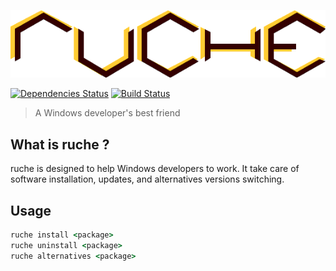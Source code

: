 [![ruche logo](https://raw.githubusercontent.com/quentinrossetti/ruche/master/doc/assets/ruche-logo.png)](https://github.com/quentinrossetti/ruche)

[![Dependencies Status][david-image]][david-url] [![Build Status][travis-image]][travis-url]

> A Windows developer's best friend

## What is ruche ?

ruche is designed to help Windows developers to work. It take care of software 
installation, updates, and alternatives versions switching.

## Usage

```bat
ruche install <package>
ruche uninstall <package>
ruche alternatives <package>
```

[ruche-url]: https://github.com/quentinrossetti/ruche
[ruche-image]: raw.githubusercontent.com/quentinrossetti/ruche/master/doc/assets/ruche-logo.png
[david-url]: https://david-dm.org/quentinrossetti/ruche
[david-image]: https://david-dm.org/quentinrossetti/ruche.svg
[travis-url]: https://travis-ci.org/quentinrossetti/ruche
[travis-image]: http://img.shields.io/travis/quentinrossetti/ruche.svg
